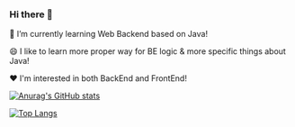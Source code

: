 ### Hi there 👋

<!--
**hy6219/hy6219** is a ✨ _special_ ✨ repository because its `README.md` (this file) appears on your GitHub profile.

Here are some ideas to get you started:

- 🔭 I’m currently working on ...
- 🌱 I’m currently learning ...
- 👯 I’m looking to collaborate on ...
- 🤔 I’m looking for help with ...
- 💬 Ask me about ...
- 📫 How to reach me: ...
- 😄 Pronouns: ...
- ⚡ Fun fact: ...
-->
🌱 I’m currently learning Web Backend based on Java!

😄 I like to learn more proper way for BE logic & more specific things about Java!

❤️ I'm interested in both BackEnd and FrontEnd!

[![Anurag's GitHub stats](https://github-readme-stats.vercel.app/api?username=hy6219&theme=cobalt)](https://github.com/hy6219/github-readme-stats)


[![Top Langs](https://github-readme-stats.vercel.app/api/top-langs/?username=hy6219&layout=compact&theme=cobalt)](https://github.com/hy6219/github-readme-stats)
